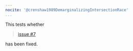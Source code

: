 ```yaml
---
nocite: '@crenshaw1989DemarginalizingIntersectionRace'
...
```


This tests whether

> [issue #7](https://github.com/odkr/pandoc-zotxt.lua/issues/7)

has been fixed.
